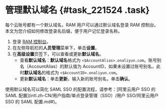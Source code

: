 # 管理默认域名 {#task_221524 .task}

每个云账号都有一个默认域名，RAM 用户可以通过默认域名登录 RAM 控制台。本文为您介绍如何修改登录名后缀，便于用户记忆登录名称。

1.  登录 [RAM 控制台](https://ram.console.aliyun.com/)。
2.  在左侧导航栏的**人员管理**菜单下，单击**设置**。
3.  在**高级设置**页签下，可以查看或更新**默认域名**。 
    -   查看**默认域名**：**默认域名**格式为 `<$AccountAlias>.onaliyun.com`。账号别名（AccountAlias）的默认值为 AccountID，如果未设置过账号别名，此时**默认域名**的格式为 `<$AccountID>.onaliyun.com`。
    -   更新**默认域名**：单击**更新**，输入新的账号别名，单击**确认**。

使用默认域名可以简化 SAML SSO 的配置流程，请参考：[阿里云用户 SSO 的 SAML 配置](intl.zh-CN/用户指南/单点登录管理（SSO）/用户 SSO/阿里云用户 SSO 的 SAML 配置.md#)。

